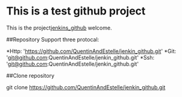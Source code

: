 # This is a test github project
 This is the project[jenkins_github](https://github.com/QuentinAndEstelle/jenkin_github)
 welcome.
 
##Repository 
Support three protocal:

*Http: 'https://github.com/QuentinAndEstelle/jenkin_github.git'
*Git:  'git@github.com:QuentinAndEstelle/jenkin_github.git'
*Ssh:  'git@github.com:QuentinAndEstelle/jenkin_github.git'

##Clone repository

git clone https://github.com/QuentinAndEstelle/jenkin_github.git
